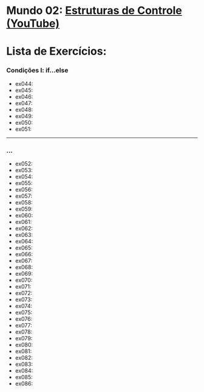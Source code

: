 # **Mundo 02**: [Estruturas de Controle (YouTube)](https://www.youtube.com/playlist?list=PLHz_AreHm4dk_nZHmxxf_J0WRAqy5Czye)

# **Lista de Exercícios:**
### Condições I: if...else

   - ex044: 
   - ex045:
   - ex046:
   - ex047:
   - ex048:
   - ex049:
   - ex050:
   - ex051:
---
### ...
   - ex052:
   - ex053:
   - ex054:
   - ex055:
   - ex056:
   - ex057:
   - ex058:
   - ex059:
   - ex060:
   - ex061:
   - ex062:
   - ex063:
   - ex064:
   - ex065:
   - ex066:
   - ex067:
   - ex068:
   - ex069:
   - ex070:
   - ex071:
   - ex072:
   - ex073:
   - ex074:
   - ex075:
   - ex076:
   - ex077:
   - ex078:
   - ex079:
   - ex080:
   - ex081:
   - ex082:
   - ex083:
   - ex084:
   - ex085:
   - ex086:
